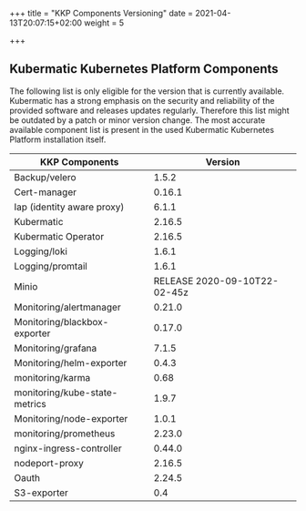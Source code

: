 +++
title = "KKP Components Versioning"
date = 2021-04-13T20:07:15+02:00
weight = 5

+++



## Kubermatic Kubernetes Platform Components

The following list is only eligible for the version that is currently available. Kubermatic has a strong emphasis on the security and reliability of the provided software and releases updates regularly. Therefore this list might be outdated by a patch or minor version change. The most accurate available component list is present in the used Kubermatic Kubernetes Platform installation itself.

| KKP Components| Version | 
| -------------|-------| 
| Backup/velero  | 1.5.2 | 
| Cert-manager   | 0.16.1 | 
| Iap (identity aware proxy)| 6.1.1 |
| Kubermatic               | 2.16.5 | 
| Kubermatic Operator         | 2.16.5 | 
| Logging/loki                | 1.6.1 | 
| Logging/promtail            | 1.6.1 | 
| Minio                       | RELEASE 2020-09-10T22-02-45z| 
| Monitoring/alertmanager     | 0.21.0 |
| Monitoring/blackbox-exporter| 0.17.0 | 
| Monitoring/grafana          | 7.1.5 | 
| Monitoring/helm-exporter    | 0.4.3 |
| monitoring/karma            | 0.68 |
| monitoring/kube-state-metrics | 1.9.7 |
| Monitoring/node-exporter    | 1.0.1 |
| monitoring/prometheus       | 2.23.0 |
| nginx-ingress-controller    | 0.44.0 |
| nodeport-proxy              | 2.16.5 |
| Oauth                       | 2.24.5 |
| S3-exporter                 | 0.4    |

